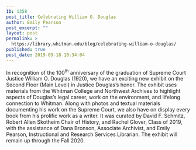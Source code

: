 ```yaml
---
ID: 1358
post_title: Celebrating William O. Douglas
author: Emily Pearson
post_excerpt: ""
layout: post
permalink: >
  https://library.whitman.edu/blog/celebrating-william-o-douglas/
published: true
post_date: 2019-09-18 10:34:04
---
```

<!-- wp:paragraph -->
<p> In recognition of the 100<sup>th</sup> anniversary of the graduation of Supreme Court Justice William O. Douglas (1920), we have an exciting new exhibit on the Second Floor (Main Level) in Justice Douglas’s honor. The exhibit uses materials from the Whitman College and Northwest Archives to highlight aspects of Douglas’s legal career, work on the environment, and lifelong connection to Whitman. Along with photos and textual materials documenting his work on the Supreme Court, we also have on display every book from his prolific work as a writer. It was curated by David F. Schmitz, Robert Allen Skotheim Chair of History, and Rachel Glover, Class of 2019, with the assistance of Dana Bronson, Associate Archivist, and Emily Pearson, Instructional and Research Services Librarian. The exhibit will remain up through the Fall 2020. </p>
<!-- /wp:paragraph -->